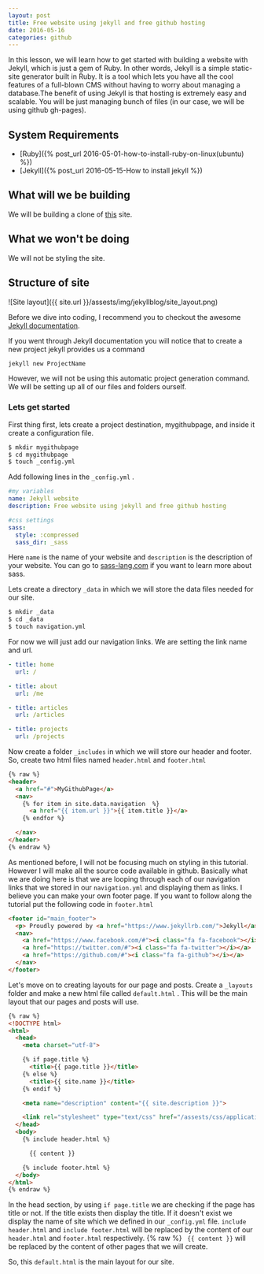 ```yaml
---
layout: post
title: Free website using jekyll and free github hosting
date: 2016-05-16
categories: github
---
```


In this lesson, we will learn how to get started with building a website with Jekyll, which is just a gem of Ruby. In other words, Jekyll is a simple static-site generator built in Ruby. It is a tool which lets you have all the cool features of a full-blown CMS without having to worry about managing a database.The benefit of using Jekyll is that hosting is extremely easy and scalable. You will be just managing bunch of files (in our case, we will be using github gh-pages).

## System Requirements
- [Ruby]({% post_url 2016-05-01-how-to-install-ruby-on-linux(ubuntu) %})
- [Jekyll]({% post_url 2016-05-15-How to install jekyll %})

## What will we be building
We will be building a clone of [this](http://www.aadeshshrestha.me) site.

## What we won't be doing
We will not be styling the site.

## Structure of site
![Site layout]({{ site.url }}/assests/img/jekyllblog/site_layout.png)

Before we dive into coding, I recommend you to checkout the awesome [Jekyll documentation](https://jekyllrb.com/docs/quickstart/).

If you went through Jekyll documentation you will notice that to create a new project jekyll provides us a command

``` bash
jekyll new ProjectName
```

However, we will not be using this automatic project generation command. We will be setting up all of our files and folders ourself.

### Lets get started
First thing first, lets create a project destination, mygithubpage, and inside it create a configuration file.

``` bash
$ mkdir mygithubpage
$ cd mygithubpage
$ touch _config.yml
```
Add following lines in the `_config.yml` .

``` yml
#my variables
name: Jekyll website
description: Free website using jekyll and free github hosting

#css settings
sass:
  style: :compressed
  sass_dir: _sass
```

Here `name` is the name of your website and `description` is the description of your website. You can go to [sass-lang.com](sass-lang.com/documentation/file.SASS_REFERENCE.html) if you want to learn more about sass.

Lets create a directory `_data` in which we will store the data files needed for our site.

``` bash
$ mkdir _data
$ cd _data
$ touch navigation.yml
```
For now we will just add our navigation links. We are setting the link name and url.

``` yml
- title: home
  url: /

- title: about
  url: /me

- title: articles
  url: /articles

- title: projects
  url: /projects
```

Now create a folder `_includes` in which we will store our header and footer. So, create two html files named `header.html` and `footer.html`

``` html
{% raw %}
<header>
  <a href="#">MyGithubPage</a>
  <nav>
    {% for item in site.data.navigation  %}
      <a href="{{ item.url }}">{{ item.title }}</a>
    {% endfor %}

  </nav>
</header>
{% endraw %}
```

As mentioned before, I will not be focusing much on styling in this tutorial. However I will make all the source code available in github.
Basically what we are doing here is that we are looping through each of our navigation links that we stored in our `navigation.yml` and displaying them as links. I believe you can make your own footer page. If you want to follow along the tutorial put the following code in `footer.html`

``` html
<footer id="main_footer">
  <p> Proudly powered by <a href="https://www.jekyllrb.com/">Jekyll</a> and <a href="https://www.github.com">Github</a> &copy; 2016 Your Name</p>
  <nav>
    <a href="https://www.facebook.com/#"><i class="fa fa-facebook"></i></a>
    <a href="https://twitter.com/#"><i class="fa fa-twitter"></i></a>
    <a href="https://github.com/#"><i class="fa fa-github"></i></a>
  </nav>
</footer>
```

Let's move on to creating layouts for our page and posts. Create a `_layouts` folder and make a new html file called `default.html` . This will be the main layout that our pages and posts will use.

```html
{% raw %}
<!DOCTYPE html>
<html>
  <head>
    <meta charset="utf-8">

    {% if page.title %}
      <title>{{ page.title }}</title>
    {% else %}
      <title>{{ site.name }}</title>
    {% endif %}

    <meta name="description" content="{{ site.description }}">

    <link rel="stylesheet" type="text/css" href="/assests/css/applications.css">
  </head>
  <body>
    {% include header.html %}

      {{ content }}

    {% include footer.html %}
  </body>
</html>
{% endraw %}
```

In the head section, by using `if page.title` we are checking if the page has title or not. If the title exists then display the title. If it doesn't exist we display the name of site which we defined in our `_config.yml` file. `include header.html` and `include footer.html` will be replaced by the content of our `header.html` and `footer.html` respectively. {% raw %} ` {{ content }}` will be replaced by the content of other pages that we will create.

So, this `default.html` is the main layout for our site.
